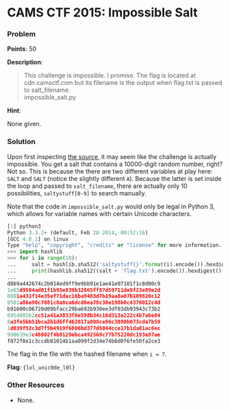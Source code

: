 # CAMS CTF 2015: Impossible Salt

### Problem

**Points**: 50

**Description**: 

> This challenge is impossible. I promise. The flag is located at cdn.camsctf.com but its filename is the output when flag.txt is passed to salt_filename.  
> impossible_salt.py

**Hint**: 

None given.

### Solution

Upon first inspecting [the source](impossible_salt.py), it may seem like the challenge is actually impossible. You get a salt that contains a 10000-digit random number, right? Not so. This is because the there are two different variables at play here: `SALT` and `SΑLT` (notice the slightly different `A`). Because the latter is set inside the loop and passed to `salt_filename`, there are actually only 10 possibilities, `saltystuff[0-9]` to search manually.

Note that the code in `impossible_salt.py` would only be legal in Python 3, which allows for variable names with certain Unicode characters.

```python
[!] python3
Python 3.3.2+ (default, Feb 28 2014, 00:52:16) 
[GCC 4.8.1] on linux
Type "help", "copyright", "credits" or "license" for more information.
>>> import hashlib
>>> for i in range(10):
...     salt = hashlib.sha512('saltystuff{}'.format(i).encode()).hexdigest()
...     print(hashlib.sha512((salt + 'flag.txt').encode()).hexdigest()[:50])
... 
d869a442674c2b014ed9ff9e9bb91e1ae41e07101f1c8d00c9
1e65d9504ad01f1b93e839b32865ff87d59711de9f23e89e2d
0001a431f14e35ef71dac16ba9483d7b19aa8a07b109820c12
8501a86e90c7081c8a8ca6dcd0ea78c30e198b0c4376012c4d
b91600c06720d09bfacc29ba692b930ee3df03db93943c73b2
695408562cc51a41a3833f6e598b34c10d313e222c4b7a6e84
8a3fe5bb51bca2b1d6ff462017a808ce96c3080b073cda7b59
1d039f52c3d7f5b4919f6806bd377d5044cce17b1da01ac6ec
990639e3c48002f4b8129ebca492569c77b75220dc193e87ae
f072f8e1c3ccdb81014b1aa099f2d34e74b6d0f6fe50fa2ce3
```

The flag in the file with the hashed filename when `i = 7`.

**Flag**: `{lol_unic0de_l0l}`

### Other Resources

* None.
